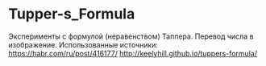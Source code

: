 # Tupper-s_Formula
Эксперименты с формулой (неравенством) Таппера. Перевод числа в изображение.
Использованные источники:
https://habr.com/ru/post/416177/
http://keelyhill.github.io/tuppers-formula/
